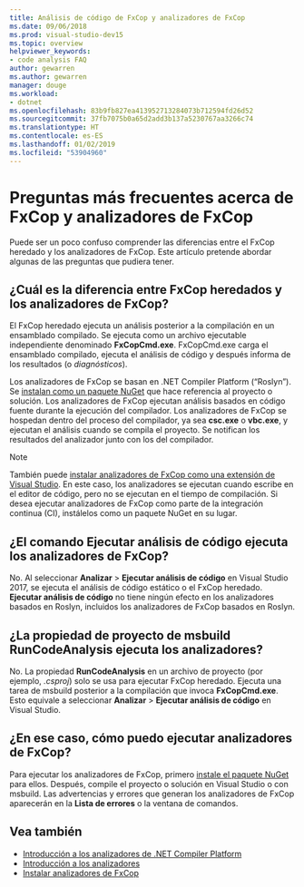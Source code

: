 ```yaml
---
title: Análisis de código de FxCop y analizadores de FxCop
ms.date: 09/06/2018
ms.prod: visual-studio-dev15
ms.topic: overview
helpviewer_keywords:
- code analysis FAQ
author: gewarren
ms.author: gewarren
manager: douge
ms.workload:
- dotnet
ms.openlocfilehash: 83b9fb827ea413952713284073b712594fd26d52
ms.sourcegitcommit: 37fb7075b0a65d2add3b137a5230767aa3266c74
ms.translationtype: HT
ms.contentlocale: es-ES
ms.lasthandoff: 01/02/2019
ms.locfileid: "53904960"
---
```

# <a name="frequently-asked-questions-about-fxcop-and-fxcop-analyzers"></a>Preguntas más frecuentes acerca de FxCop y analizadores de FxCop

Puede ser un poco confuso comprender las diferencias entre el FxCop heredado y los analizadores de FxCop. Este artículo pretende abordar algunas de las preguntas que pudiera tener.

## <a name="whats-the-difference-between-legacy-fxcop-and-fxcop-analyzers"></a>¿Cuál es la diferencia entre FxCop heredados y los analizadores de FxCop?

El FxCop heredado ejecuta un análisis posterior a la compilación en un ensamblado compilado. Se ejecuta como un archivo ejecutable independiente denominado **FxCopCmd.exe**. FxCopCmd.exe carga el ensamblado compilado, ejecuta el análisis de código y después informa de los resultados (o *diagnósticos*).

Los analizadores de FxCop se basan en .NET Compiler Platform (“Roslyn”). Se [instalan como un paquete NuGet](install-fxcop-analyzers.md#to-install-fxcop-analyzers-as-a-nuget-package) que hace referencia al proyecto o solución. Los analizadores de FxCop ejecutan análisis basados en código fuente durante la ejecución del compilador. Los analizadores de FxCop se hospedan dentro del proceso del compilador, ya sea **csc.exe** o **vbc.exe**, y ejecutan el análisis cuando se compila el proyecto. Se notifican los resultados del analizador junto con los del compilador.

> [!NOTE]
> También puede [instalar analizadores de FxCop como una extensión de Visual Studio](install-fxcop-analyzers.md#to-install-fxcop-analyzers-as-a-vsix). En este caso, los analizadores se ejecutan cuando escribe en el editor de código, pero no se ejecutan en el tiempo de compilación. Si desea ejecutar analizadores de FxCop como parte de la integración continua (CI), instálelos como un paquete NuGet en su lugar.

## <a name="does-the-run-code-analysis-command-run-fxcop-analyzers"></a>¿El comando Ejecutar análisis de código ejecuta los analizadores de FxCop?

No. Al seleccionar **Analizar** > **Ejecutar análisis de código** en Visual Studio 2017, se ejecuta el análisis de código estático o el FxCop heredado. **Ejecutar análisis de código** no tiene ningún efecto en los analizadores basados en Roslyn, incluidos los analizadores de FxCop basados en Roslyn.

## <a name="does-the-runcodeanalysis-msbuild-project-property-run-analyzers"></a>¿La propiedad de proyecto de msbuild RunCodeAnalysis ejecuta los analizadores?

No. La propiedad **RunCodeAnalysis** en un archivo de proyecto (por ejemplo, *.csproj*) solo se usa para ejecutar FxCop heredado. Ejecuta una tarea de msbuild posterior a la compilación que invoca **FxCopCmd.exe**. Esto equivale a seleccionar **Analizar** > **Ejecutar análisis de código** en Visual Studio.

## <a name="so-how-do-i-run-fxcop-analyzers-then"></a>¿En ese caso, cómo puedo ejecutar analizadores de FxCop?

Para ejecutar los analizadores de FxCop, primero [instale el paquete NuGet](install-fxcop-analyzers.md) para ellos. Después, compile el proyecto o solución en Visual Studio o con msbuild. Las advertencias y errores que generan los analizadores de FxCop aparecerán en la **Lista de errores** o la ventana de comandos.

## <a name="see-also"></a>Vea también

- [Introducción a los analizadores de .NET Compiler Platform](roslyn-analyzers-overview.md)
- [Introducción a los analizadores](fxcop-analyzers.yml)
- [Instalar analizadores de FxCop](install-fxcop-analyzers.md)
